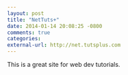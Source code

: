 ```yaml
---
layout: post
title: "NetTuts+"
date: 2014-01-14 20:08:25 -0800
comments: true
categories:
external-url: http://net.tutsplus.com
---
```


This is a great site for web dev tutorials.
